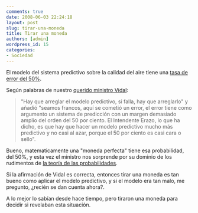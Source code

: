 ```yaml
---
comments: true
date: 2008-06-03 22:24:18
layout: post
slug: tirar-una-moneda
title: Tirar una moneda
authors: [admin]
wordpress_id: 15
categories:
- Sociedad
---
```


El modelo del sistema predictivo sobre la calidad del aire tiene una [tasa de error del 50%](http://www.radio.uchile.cl/notas.aspx?idNota=45510).

Según palabras de nuestro [querido ministro Vidal](http://www.lnds.net/2008/05/el_analfabetismo_del_ministro.html):

> "Hay que arreglar el modelo predictivo, si falla, hay que arreglarlo" y añadió "seamos francos, aquí se cometió un error, el error tiene como argumento un sistema de predicción con un margen demasiado amplio del orden del 50 por ciento. El Intendente Erazo, lo que ha dicho, es que hay que hacer un modelo predictivo mucho más predictivo y no casi al azar, porque el 50 por ciento es casi cara o sello".


Bueno, matematicamente una "moneda perfecta" tiene esa probabilidad, del 50%, y esta vez el ministro nos sorprende por su dominio de los rudimentos de [la teoría de las probabilidades](http://es.wikipedia.org/wiki/C%C3%A1lculo_de_probabilidades).

Si la afirmación de Vidal es correcta, entonces tirar una moneda es tan bueno como aplicar el modelo predictivo, y si el modelo era tan malo, me pregunto, ¿recién se dan cuenta ahora?.

A lo mejor lo sabían desde hace tiempo, pero tiraron una moneda para decidir si revelaban esta situación.



